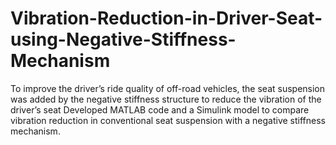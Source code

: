 # Vibration-Reduction-in-Driver-Seat-using-Negative-Stiffness-Mechanism
To improve the driver’s ride quality of off-road vehicles, the seat suspension was added by the negative stiffness
structure to reduce the vibration of the driver’s seat
Developed MATLAB code and a Simulink model to compare vibration reduction in conventional seat suspension with a negative stiffness mechanism.

